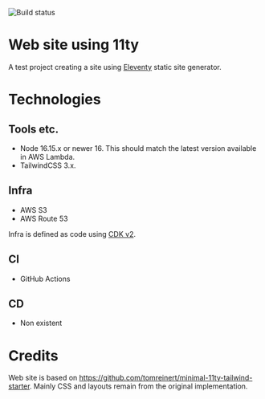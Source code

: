 ![Build status](https://github.com/pelaakso/www2-eleventy/actions/workflows/build-non-production.yml/badge.svg?branch=main)

# Web site using 11ty

A test project creating a site using [Eleventy](https://www.11ty.dev/) static site generator.

# Technologies

## Tools etc.

* Node 16.15.x or newer 16. This should match the latest version available in AWS Lambda.
* TailwindCSS 3.x.

## Infra

* AWS S3
* AWS Route 53

Infra is defined as code using [CDK v2](https://docs.aws.amazon.com/cdk/v2/guide/home.html).

## CI

* GitHub Actions

## CD

* Non existent

# Credits

Web site is based on https://github.com/tomreinert/minimal-11ty-tailwind-starter.
Mainly CSS and layouts remain from the original implementation.
